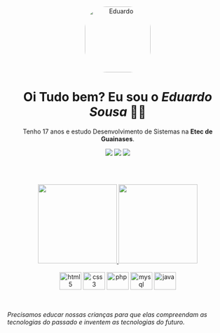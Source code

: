 <div align="center">
  <img align="center" alt="Eduardo" height="150" style="border-radius:50px;" src="https://media.giphy.com/media/qyEJoaH8FbagBxvWqA/giphy.gif">
</div>
<div>
  <h1 align="center">Oi Tudo bem? Eu sou o <i>Eduardo Sousa</i> 👨‍💻</h1>
  <p align="center">Tenho 17 anos e estudo Desenvolvimento de Sistemas na <b>Etec de Guainases</b>.
</div>
<div align="center">
  <a href="https://www.instagram.com/_dus0usa/" target="_blank"><img src="https://img.shields.io/badge/Instagram-E4405F?style=for-the-badge&logo=instagram&logoColor=white" target="_blank"></a>
  <a href="https://www.linkedin.com/in/eduardo-sousa-4b9851216/" target="_blank"><img src="https://img.shields.io/badge/LinkedIn-0077B5?style=for-the-badge&logo=linkedin&logoColor=white" target="_blank"></a>
  <a href="mailto:dusousa1412@gmail.com"><img src="https://img.shields.io/badge/-Gmail-%23333?style=for-the-badge&logo=gmail&logoColor=white" target="_blank"></a>
</div>

<br><br>

<div align="center">
  <a href="https://github.com/DuS0usa">
  <img height="180em" src="https://github-readme-stats.vercel.app/api?username=DuS0usa&show_icons=true&theme=dracula&include_all_commits=true&count_private=true"/>
  <img height="180em" src="https://github-readme-stats.vercel.app/api/top-langs/?username=DuS0usa&layout=compact&langs_count=7&theme=dracula"/></a>
    <div style="display: inline-block"><br> 
      <img align="center" alt="html5" height="40" width="50" src="https://cdn.jsdelivr.net/gh/devicons/devicon/icons/html5/html5-original.svg">
      <img align="center" alt="css3" height="40" width="50" src="https://cdn.jsdelivr.net/gh/devicons/devicon/icons/css3/css3-original.svg">
      <img align="center" alt="php" height="40" width="50" src="https://cdn.jsdelivr.net/gh/devicons/devicon/icons/php/php-plain.svg">
      <img align="center" alt="mysql" height="40" width="50" src="https://cdn.jsdelivr.net/gh/devicons/devicon/icons/mysql/mysql-original-wordmark.svg">
      <img align="center" alt="java" height="40" width="50" src="https://cdn.jsdelivr.net/gh/devicons/devicon/icons/java/java-original.svg">
    </div>
</div>

<br><br>
<i> Precisamos educar nossas crianças para que elas compreendam as tecnologias do passado e inventem as tecnologias do futuro. </i>
